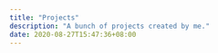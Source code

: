 ```yaml
---
title: "Projects"
description: "A bunch of projects created by me."
date: 2020-08-27T15:47:36+08:00
---
```

